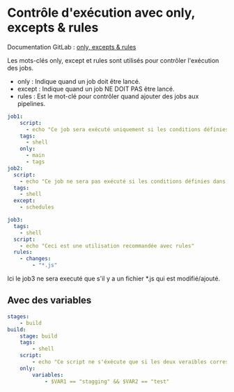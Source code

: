 # Contrôle d'exécution avec only, excepts & rules

Documentation GitLab : [only, excepts & rules](https://docs.gitlab.com/ee/ci/yaml/#only--except)

Les mots-clés only, except et rules sont utilisés pour contrôler l'exécution des jobs.

- only : Indique quand un job doit être lancé.
- except : Indique quand un job NE DOIT PAS être lancé.
- rules : Est le mot-clé pour contrôler quand ajouter des jobs aux pipelines.

```yaml
job1:
    script:
      - echo "Ce job sera exécuté uniquement si les conditions définies dans only sont remplies"
    tags:
      - shell  
    only:
      - main
      - tags
job2:
  script:
    - echo "Ce job ne sera pas exécuté si les conditions définies dans except sont remplies"
  tags:
    - shell
  except:
    - schedules

job3:
  tags:
    - shell
  script:
    - echo "Ceci est une utilisation recommandée avec rules"
  rules:
    - changes:
        - "*.js"
```

Ici le job3 ne sera executé que s'il y a un fichier *.js qui est  modifié/ajouté.


## Avec des variables
```yaml
stages:
    - build
build:
    stage: build
    tags:
        - shell
    script:
        - echo "Ce script ne s'éxécute que si les deux veraibles corresepondent."
    only:
        variables:
            - $VAR1 == "stagging" && $VAR2 == "test"
```  
